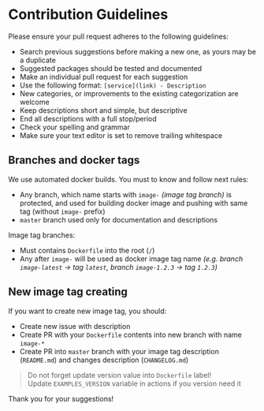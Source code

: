 # Contribution Guidelines

Please ensure your pull request adheres to the following guidelines:

- Search previous suggestions before making a new one, as yours may be a duplicate
- Suggested packages should be tested and documented
- Make an individual pull request for each suggestion
- Use the following format: `[service](link) - Description`
- New categories, or improvements to the existing categorization are welcome
- Keep descriptions short and simple, but descriptive
- End all descriptions with a full stop/period
- Check your spelling and grammar
- Make sure your text editor is set to remove trailing whitespace

## Branches and docker tags

We use automated docker builds. You must to know and follow next rules:

- Any branch, which name starts with `image-` *(image tag branch)* is protected, and used for building docker image and pushing with same tag (without `image-` prefix)
- `master` branch used only for documentation and descriptions

Image tag branches:

- Must contains `Dockerfile` into the root (`/`)
- Any after `image-` will be used as docker image tag name *(e.g. branch `image-latest` &rarr; tag `latest`, branch `image-1.2.3` &rarr; tag `1.2.3`)*

## New image tag creating

If you want to create new image tag, you should:

- Create new issue with description
- Create PR with your `Dockerfile` contents into new branch with name `image-*`
- Create PR into `master` branch with your image tag description (`README.md`) and changes description (`CHANGELOG.md`)

> Do not forget update version value into `Dockerfile` label!  
> Update `EXAMPLES_VERSION` variable in actions if you version need it

Thank you for your suggestions!
